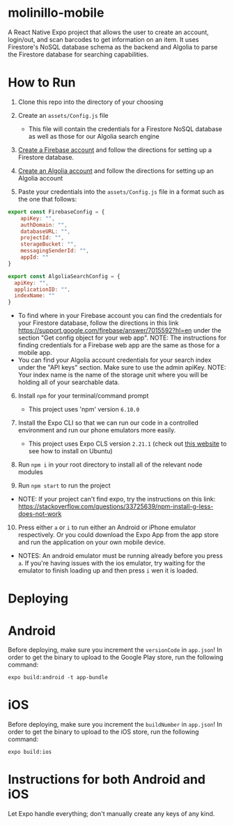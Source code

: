 # molinillo-mobile
A React Native Expo project that allows the user to create an account, login/out, and scan barcodes to get information on an item. It uses Firestore's NoSQL database schema as the backend and Algolia to parse the Firestore database for searching capabilities.

# How to Run
1. Clone this repo into the directory of your choosing 
2. Create an `assets/Config.js` file

   * This file will contain the credentials for a Firestore NoSQL database as well as those for our Algolia search engine

3. [Create a Firebase account](https://firebase.google.com/) and follow the directions for setting up a Firestore database.
4. [Create an Algolia account](https://www.algolia.com/) and follow the directions for setting up an Algolia account
5. Paste your credentials into the `assets/Config.js` file in a format such as the one that follows:

```javascript
export const FirebaseConfig = {
    apiKey: "",
    authDomain: "",
    databaseURL: "",
    projectId: "",
    storageBucket: "",
    messagingSenderId: "",
    appId: ""
}

export const AlgoliaSearchConfig = {
  apiKey: "",
  applicationID: "",
  indexName: ""
}
```
   * To find where in your Firebase account you can find the credentials for your Firestore database, follow the directions in this link https://support.google.com/firebase/answer/7015592?hl=en under the section "Get config object for your web app". NOTE: The instructions for finding credentials for a Firebase web app are the same as those for a mobile app.
   * You can find your Algolia account credentials for your search index under the "API keys" section. Make sure to use the admin apiKey. NOTE: Your index name is the name of the storage unit where you will be holding all of your searchable data.
   


6. Install `npm` for your terminal/command prompt 

   * This project uses 'npm' version `6.10.0`
   
7. Install the Expo CLI so that we can run our code in a controlled environment and run our phone emulators more easily. 

   * This project uses Expo CLS version `2.21.1` (check out [this website](https://inglife.code.blog/2019/05/12/how-to-install-expo-cli-in-linux/) to see how to install on Ubuntu)
   
8. Run `npm i` in your root directory to install all of the relevant node modules

9. Run `npm start` to run the project
  * NOTE: If your project can't find expo, try the instructions on this link: https://stackoverflow.com/questions/33725639/npm-install-g-less-does-not-work

10. Press either `a` or `i` to run either an Android or iPhone emulator respectively. Or you could download the Expo App from the app store and run the application on your own mobile device.

  * NOTES: An android emulator must be running already before you press `a`. If you're having issues with the ios emulator, try waiting for the emulator to finish loading up and then press `i` wen it is loaded.
  

# Deploying

# Android
Before deploying, make sure you increment the `versionCode` in `app.json`! In order to get the binary to upload to the Google Play store, run the following command:

`expo build:android -t app-bundle`

# iOS
Before deploying, make sure you increment the `buildNumber` in `app.json`! In order to get the binary to upload to the iOS store, run the following command:

`expo build:ios`

# Instructions for both Android and iOS 
Let Expo handle everything; don't manually create any keys of any kind.
